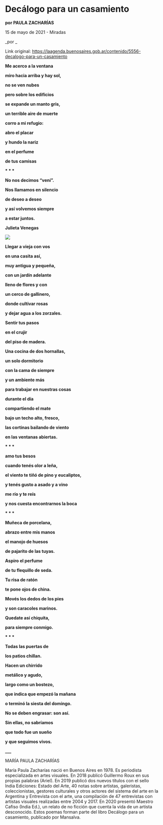 # Decálogo para un casamiento

**por PAULA ZACHARÍAS**

15 de mayo de 2021 - Miradas

_por _

Link original: https://laagenda.buenosaires.gob.ar/contenido/5556-decalogo-para-un-casamiento



**Me acerco a la ventana**




**miro hacia arriba y hay sol,**




**no se ven nubes**




**pero sobre los edificios**




**se expande un manto gris,**




**un terrible aire de muerte**




**corro a mi refugio:**




**abro el placar**




**y hundo la nariz**




**en el perfume**




**de tus camisas**




**\* \* \***




**No nos decimos “vení”.**




**Nos llamamos en silencio**




**de deseo a deseo**




**y así volvemos siempre**




**a estar juntos.**




**Julieta Venegas**




![](https://cdn.flowlikemusic.com/files/images/50275/bc3b6a46-10cd-49f5-833c-4f88487fd37a.jpeg)




**Llegar a vieja con vos**




**en una casita así,**




**muy antigua y pequeña,**




**con un jardín adelante**




**lleno de flores y con**




**un cerco de gallinero,**




**donde cultivar rosas**




**y dejar agua a los zorzales.**




**Sentir tus pasos**




**en el crujir**




**del piso de madera.**




**Una cocina de dos hornallas,**




**un solo dormitorio**




**con la cama de siempre**




**y un ambiente más**




**para trabajar en nuestras cosas**




**durante el día**




**compartiendo el mate**




**bajo un techo alto, fresco,**




**las cortinas bailando de viento**




**en las ventanas abiertas.**




**\* \* \***




**amo tus besos**




**cuando tenés olor a leña,**




**el viento te tiñó de pino y eucaliptos,**




**y tenés gusto a asado y a vino**




**me río y te reís**




**y nos cuesta encontrarnos la boca**




**\* \* \***




**Muñeca de porcelana,**




**abrazo entre mis manos**




**el manojo de huesos**




**de pajarito de las tuyas.**




**Aspiro el perfume**




**de tu flequillo de seda.**




**Tu risa de ratón**




**te pone ojos de china.**




**Movés los dedos de los pies**




**y son caracoles marinos.**




**Quedate así chiquita,**




**para siempre conmigo.**




**\* \* \***




**Todas las puertas de**




**los patios chillan.**




**Hacen un chirrido**




**metálico y agudo,**




**largo como un bostezo,**




**que indica que empezó la mañana**




**o terminó la siesta del domingo.**




**No se deben engrasar: son así.**




**Sin ellas, no sabríamos**




**que todo fue un sueño**




**y que seguimos vivos.**




**\_\_\_**




MARÍA PAULA ZACHARÍAS




María Paula Zacharías nació en Buenos Aires en 1978. Es periodista especializada en artes visuales. En 2018 publicó Guillermo Roux en sus propias palabras (Ariel). En 2019 publicó dos nuevos títulos con el sello India Ediciones: Estado del Arte, 40 notas sobre artistas, galeristas, coleccionistas, gestores culturales y otros actores del sistema del arte en la Argentina y Entrevista con el arte, una compilación de 47 entrevistas con artistas visuales realizadas entre 2004 y 2017. En 2020 presentó Maestro Cafiso (India Ed.), un relato de no ficción que cuenta la vida de un artista desconocido. Estos poemas forman parte del libro Decálogo para un casamiento, publicado por Mansalva.



